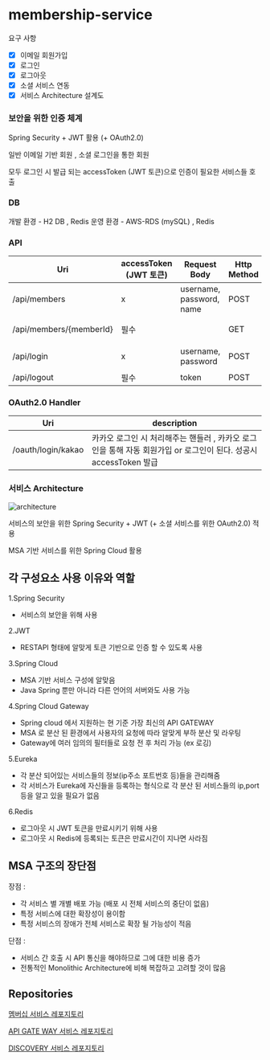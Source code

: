 # membership-service

요구 사항

- [X]   이메일 회원가입
- [X]   로그인
- [X]   로그아웃
- [X]   소셜 서비스 연동
- [X]   서비스 Architecture 설계도 

### 보안을 위한 인증 체계
Spring Security + JWT 활용 (+ OAuth2.0)

일반 이메일 기반 회원 , 소셜 로그인을 통한 회원 

모두 로그인 시 발급 되는 accessToken (JWT 토큰)으로 인증이 필요한 서비스들 호출

### DB

개발 환경 - H2 DB , Redis
운영 환경 - AWS-RDS (mySQL) , Redis

### API

| Uri                                |accessToken (JWT 토큰) | Request Body                          |Http Method | description                |
| ------------------------------------ |--- |----------------------------- | ------ | -------------------------- |
| /api/members                       |x | username, password, name                               | POST    | 이메일 기반 회원가입      |
| /api/members/{memberId}            |필수 |                | GET   | 멤버 상세 조회      |
| /api/login                       |x | username, password                               | POST    | 이메일 기반 로그인      |
| /api/logout                       |필수 | token                               | POST    | 로그아웃      |


### OAuth2.0 Handler
| Uri                                | description                |
| ------------------------------------ | -------------------------- |
| /oauth/login/kakao                    |카카오 로그인 시 처리해주는 핸들러 , 카카오 로그인을 통해 자동 회원가입 or 로그인이 된다. 성공시 accessToken 발급 |


### 서비스 Architecture

![architecture](../../../../images/architecture.png)

서비스의 보안을 위한 Spring Security + JWT (+ 소셜 서비스를 위한 OAuth2.0) 적용

MSA 기반 서비스를 위한 Spring Cloud 활용

## 각 구성요소 사용 이유와 역할

1.Spring Security
- 서비스의 보안을 위해 사용

2.JWT
- RESTAPI 형태에 알맞게 토큰 기반으로 인증 할 수 있도록 사용

3.Spring Cloud
- MSA 기반 서비스 구성에 알맞음
- Java Spring 뿐만 아니라 다른 언어의 서버와도 사용 가능

4.Spring Cloud Gateway
- Spring cloud 에서 지원하는 현 기준 가장 최신의 API GATEWAY
- MSA 로 분산 된 환경에서 사용자의 요청에 따라 알맞게 부하 분산 및 라우팅
- Gateway에 여러 임의의 필터들로 요청 전 후 처리 가능 (ex 로깅)

5.Eureka
- 각 분산 되어있는 서비스들의 정보(ip주소 포트번호 등)들을 관리해줌
- 각 서비스가 Eureka에 자신들을 등록하는 형식으로 각 분산 된 서비스들의 ip,port 등을 알고 있을 필요가 없음

6.Redis
- 로그아웃 시 JWT 토큰을 만료시키기 위해 사용
- 로그아웃 시 Redis에 등록되는 토큰은 만료시간이 지나면 사라짐 

## MSA 구조의 장단점

장점 :
- 각 서비스 별 개별 배포 가능 (배포 시 전체 서비스의 중단이 없음)
- 특정 서비스에 대한 확장성이 용이함
- 특정 서비스의 장애가 전체 서비스로 확장 될 가능성이 적음

단점 :
- 서비스 간 호출 시 API 통신을 해야하므로 그에 대한 비용 증가
- 전통적인 Monolithic Architecture에 비해 복잡하고 고려할 것이 많음


## Repositories

[멤버십 서비스 레포지토리](https://github.com/mks502/membership-service)

[API GATE WAY 서비스 레포지토리](https://github.com/mks502/apigateway-service)

[DISCOVERY 서비스 레포지토리](https://github.com/mks502/discoveryservice)